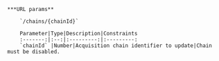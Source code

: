     ***URL params**

        `/chains/{chainId}`

        Parameter|Type|Description|Constraints
        :-------:|:--:|:---------:|:---------:
        `chainId` |Number|Acquisition chain identifier to update|Chain must be disabled.
    

